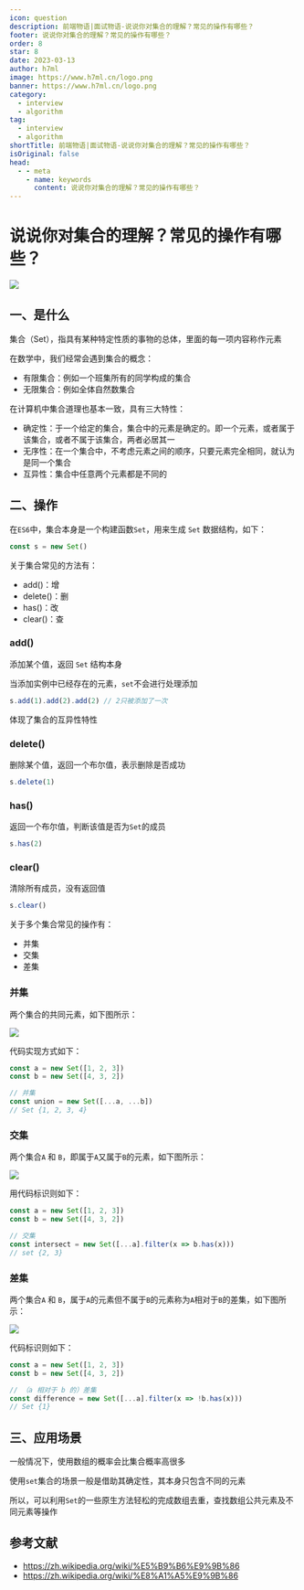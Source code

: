 ```yaml
---
icon: question
description: 前端物语|面试物语-说说你对集合的理解？常见的操作有哪些？
footer: 说说你对集合的理解？常见的操作有哪些？
order: 8
star: 8
date: 2023-03-13
author: h7ml
image: https://www.h7ml.cn/logo.png
banner: https://www.h7ml.cn/logo.png
category:
  - interview
  - algorithm
tag:
  - interview
  - algorithm
shortTitle: 前端物语|面试物语-说说你对集合的理解？常见的操作有哪些？
isOriginal: false
head:
  - - meta
    - name: keywords
      content: 说说你对集合的理解？常见的操作有哪些？
---
```


# 说说你对集合的理解？常见的操作有哪些？

![](http://static.5ibug.net/vitepress/assets/images/interview/e3de7810-1d36-11ec-8e64-91fdec0f05a1.png)

## 一、是什么

集合（Set），指具有某种特定性质的事物的总体，里面的每一项内容称作元素

在数学中，我们经常会遇到集合的概念：

- 有限集合：例如一个班集所有的同学构成的集合
- 无限集合：例如全体自然数集合

在计算机中集合道理也基本一致，具有三大特性：

- 确定性：于一个给定的集合，集合中的元素是确定的。即一个元素，或者属于该集合，或者不属于该集合，两者必居其一
- 无序性：在一个集合中，不考虑元素之间的顺序，只要元素完全相同，就认为是同一个集合
- 互异性：集合中任意两个元素都是不同的

## 二、操作

在`ES6`中，集合本身是一个构建函数`Set`，用来生成 `Set` 数据结构，如下：

```js
const s = new Set()
```

关于集合常见的方法有：

- add()：增
- delete()：删
- has()：改
- clear()：查

### add()

添加某个值，返回 `Set` 结构本身

当添加实例中已经存在的元素，`set`不会进行处理添加

```js
s.add(1).add(2).add(2) // 2只被添加了一次
```

体现了集合的互异性特性

### delete()

删除某个值，返回一个布尔值，表示删除是否成功

```js
s.delete(1)
```

### has()

返回一个布尔值，判断该值是否为`Set`的成员

```js
s.has(2)
```

### clear()

清除所有成员，没有返回值

```js
s.clear()
```

关于多个集合常见的操作有：

- 并集
- 交集
- 差集

### 并集

两个集合的共同元素，如下图所示：

![](http://static.5ibug.net/vitepress/assets/images/interview/ed96df50-1d36-11ec-a752-75723a64e8f5.png)

代码实现方式如下：

```js
const a = new Set([1, 2, 3])
const b = new Set([4, 3, 2])

// 并集
const union = new Set([...a, ...b])
// Set {1, 2, 3, 4}
```

### 交集

两个集合`A` 和 `B`，即属于`A`又属于`B`的元素，如下图所示：

![](http://static.5ibug.net/vitepress/assets/images/interview/f8a9cd80-1d36-11ec-a752-75723a64e8f5.png)

用代码标识则如下：

```js
const a = new Set([1, 2, 3])
const b = new Set([4, 3, 2])

// 交集
const intersect = new Set([...a].filter(x => b.has(x)))
// set {2, 3}
```

### 差集

两个集合`A` 和 `B`，属于`A`的元素但不属于`B`的元素称为`A`相对于`B`的差集，如下图所示：

![](http://static.5ibug.net/vitepress/assets/images/interview/0191c560-1d37-11ec-8e64-91fdec0f05a1.png)

代码标识则如下：

```js
const a = new Set([1, 2, 3])
const b = new Set([4, 3, 2])

// （a 相对于 b 的）差集
const difference = new Set([...a].filter(x => !b.has(x)))
// Set {1}
```

## 三、应用场景

一般情况下，使用数组的概率会比集合概率高很多

使用`set`集合的场景一般是借助其确定性，其本身只包含不同的元素

所以，可以利用`Set`的一些原生方法轻松的完成数组去重，查找数组公共元素及不同元素等操作

## 参考文献

- <https://zh.wikipedia.org/wiki/%E5%B9%B6%E9%9B%86>
- <https://zh.wikipedia.org/wiki/%E8%A1%A5%E9%9B%86>
